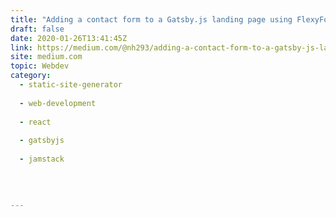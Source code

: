 ```yaml
---
title: "Adding a contact form to a Gatsby.js landing page using FlexyForm"
draft: false
date: 2020-01-26T13:41:45Z
link: https://medium.com/@nh293/adding-a-contact-form-to-a-gatsby-js-landing-page-using-flexyform-e757cd2929b1?source=rss------jamstack-5&utm_medium=RSS&utm_source=hune
site: medium.com
topic: Webdev
category:
  - static-site-generator
  
  - web-development
  
  - react
  
  - gatsbyjs
  
  - jamstack
  
   
  

---
```


